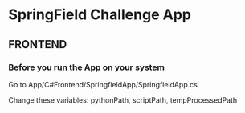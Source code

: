 # SpringField Challenge App

## FRONTEND
### Before you run the App on your system
Go to   App/C#Frontend/SpringfieldApp/SpringfieldApp.cs

Change these variables: pythonPath, scriptPath, tempProcessedPath
